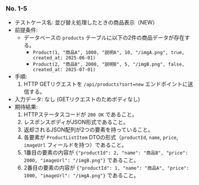 ### No. 1-5

- テストケース名: 並び替え処理したときの商品表示（NEW）
- 前提条件:
  - データベースの `products` テーブルに以下の2件の商品データが存在する。
    - `Product(1, "商品A", 1000, "説明A", 10, "/imgA.png", true, created_at: 2025-06-01)`
    - `Product(2, "商品B", 2000, "説明B", 5, "/imgB.png", false, created_at: 2025-07-01)`
- 手順:
  1. HTTP GETリクエストを `/api/products?sort=new` エンドポイントに送信する。
- 入力データ: なし (GETリクエストのためボディなし)
- 期待結果:
  1. HTTPステータスコードが `200 OK` であること。
  2. レスポンスボディがJSON形式であること。
  3. 返却されるJSON配列が2つの要素を持っていること。
  4. 各要素が `ProductListItem` DTOの形式（`productId`, `name`, `price`, `imageUrl` フィールドを持つ）であること。
  5. 1番目の要素の内容が `{"productId": 2, "name": "商品B", "price": 2000, "imageUrl": "/imgB.png"}` であること。
  6. 2番目の要素の内容が `{"productId": 1, "name": "商品A", "price": 1000, "imageUrl": "/imgA.png"}` であること。